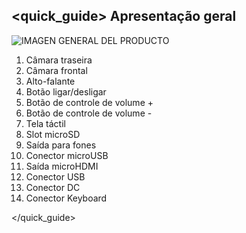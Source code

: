 ## <quick_guide> Apresentação geral
![IMAGEN GENERAL DEL PRODUCTO](http://static.energysistem.com/images/manuals/39903/5458f1fe4dd33.jpg)

1. Câmara traseira
2. Câmara frontal
3. Alto-falante
4. Botão ligar/desligar
5. Botão de controle de volume +
6. Botão de controle de volume -
7. Tela táctil
8. Slot microSD
9. Saída para fones
10. Conector microUSB
11. Saída microHDMI
12. Conector USB
13. Conector DC
14. Conector Keyboard


</quick_guide>
